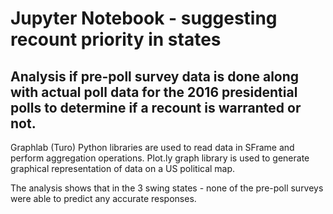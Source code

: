 # Jupyter Notebook - suggesting recount priority in states

## Analysis if pre-poll survey data is done along with actual poll data for the 2016 presidential polls to determine if a recount is warranted or not.

Graphlab (Turo) Python libraries are used to read data in SFrame and perform aggregation operations.
Plot.ly graph library is used to generate graphical representation of data on a US political map.

The analysis shows that in the 3 swing states - none of the pre-poll surveys were able to predict any accurate responses.
